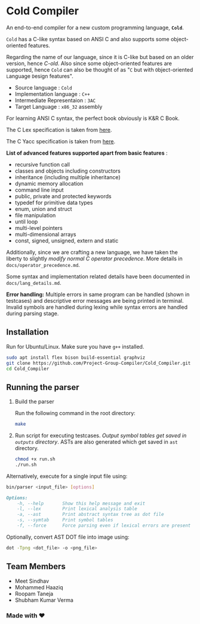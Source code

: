 # Cold Compiler

An end-to-end compiler for a new custom programming language, **`Cold`**.

`Cold` has a C-like syntax based on ANSI C and also supports some object-oriented features.

Regarding the name of our language, since it is C-like but based on an older version, hence *C-old*. Also since some object-oriented features are supported, hence `Cold` can also be thought of as "`C` but with `O`bject-oriented `L`anguage `D`esign features".

- Source language : `Cold`
- Implementation language : `C++`
- Intermediate Representaion : `3AC`
- Target Language : `x86_32` assembly

For learning ANSI C syntax, the perfect book obviously is K&R C Book.

The C Lex specification is taken from [here](https://www.lysator.liu.se/c/ANSI-C-grammar-l.html).

The C Yacc specification is taken from [here](https://www.lysator.liu.se/c/ANSI-C-grammar-y.html).

**List of advanced features supported apart from basic features** :

- recursive function call
- classes and objects including constructors
- inheritance (including multiple inheritance)
- dynamic memory allocation
- command line input
- public, private and protected keywords
- typedef for primitive data types
- enum, union and struct
- file manipulation
- until loop
- multi-level pointers
- multi-dimensional arrays
- const, signed, unsigned, extern and static

Additionally, since we are crafting a new language, we have taken the liberty to slightly *modify normal C operator precedence*. More details in `docs/operator_precedence.md`.

Some syntax and implementation related details have been documented in `docs/lang_details.md`.

**Error handling:** Multiple errors in same program can be handled (shown in testcases) and descriptive error messages are being printed in terminal. Invalid symbols are handled during lexing while syntax errors are handled during parsing stage.

## Installation

Run for Ubuntu/Linux. Make sure you have `g++` installed.

```bash
sudo apt install flex bison build-essential graphviz
git clone https://github.com/Project-Group-Compiler/Cold_Compiler.git
cd Cold_Compiler
```

## Running the parser

1. Build the parser
   
    Run the following command in the root directory:

    ```bash
    make
    ```

2. Run script for executing testcases. *Output symbol tables get saved in `outputs` directory*. ASTs are also generated which get saved in `ast` directory.

    ```bash
    chmod +x run.sh
    ./run.sh
    ```

Alternatively, execute for a single input file using:

```bash
bin/parser <input_file> [options]
```

```markdown
Options:
    -h, --help       Show this help message and exit
    -l, --lex        Print lexical analysis table
    -a, --ast        Print abstract syntax tree as dot file
    -s, --symtab     Print symbol tables
    -f, --force      Force parsing even if lexical errors are present
```

Optionally, convert AST DOT file into image using:

```bash
dot -Tpng <dot_file> -o <png_file> 
```
   
## Team Members

- Meet Sindhav
- Mohammed Haaziq
- Roopam Taneja
- Shubham Kumar Verma

### Made with ❤️
